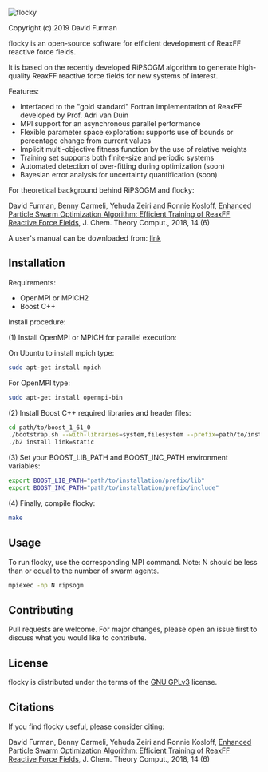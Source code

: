![flocky](https://github.com/df398/flocky/blob/master/FLOCKY-MEDIUM.png)


Copyright (c) 2019 David Furman

flocky is an open-source software for efficient development of ReaxFF reactive force fields.

It is based on the recently developed RiPSOGM algorithm to generate high-quality ReaxFF reactive force fields for new systems of interest.

Features:

* Interfaced to the "gold standard" Fortran implementation of ReaxFF developed by Prof. Adri van Duin
* MPI support for an asynchronous parallel performance
* Flexible parameter space exploration: supports use of bounds or percentage change from current values
* Implicit multi-objective fitness function by the use of relative weights
* Training set supports both finite-size and periodic systems
* Automated detection of over-fitting during optimization (soon)
* Bayesian error analysis for uncertainty quantification (soon)


For theoretical background behind RiPSOGM and flocky:

David Furman, Benny Carmeli, Yehuda Zeiri and Ronnie Kosloff,
[Enhanced Particle Swarm Optimization Algorithm: Efficient Training of ReaxFF Reactive Force Fields](https://pubs.acs.org/doi/10.1021/acs.jctc.7b01272),
J. Chem. Theory Comput., 2018, 14 (6)

A user's manual can be downloaded from: [link](http://insertlink)


## Installation
Requirements:

* OpenMPI or MPICH2
* Boost C++

Install procedure:

(1) Install OpenMPI or MPICH for parallel execution:

On Ubuntu to install mpich type:
```bash
sudo apt-get install mpich
```

For OpenMPI type:
```bash
sudo apt-get install openmpi-bin
```

(2) Install Boost C++ required libraries and header files:
```bash
cd path/to/boost_1_61_0
./bootstrap.sh --with-libraries=system,filesystem --prefix=path/to/installation/prefix
./b2 install link=static
```

(3) Set your BOOST_LIB_PATH and BOOST_INC_PATH environment variables:
```bash
export BOOST_LIB_PATH="path/to/installation/prefix/lib" 
export BOOST_INC_PATH="path/to/installation/prefix/include"
```

(4) Finally, compile flocky:
```bash
make 
```

## Usage
To run flocky, use the corresponding MPI command. Note: N should be less than or equal to the number of swarm agents.
```bash
mpiexec -np N ripsogm
```

## Contributing
Pull requests are welcome. For major changes, please open an issue first to discuss what you would like to contribute.

## License
flocky is distributed under the terms of the [GNU GPLv3](https://choosealicense.com/licenses/gpl-3.0/) license.

## Citations
If you find flocky useful, please consider citing:

David Furman, Benny Carmeli, Yehuda Zeiri and Ronnie Kosloff,
[Enhanced Particle Swarm Optimization Algorithm: Efficient Training of ReaxFF Reactive Force Fields](https://pubs.acs.org/doi/10.1021/acs.jctc.7b01272),
J. Chem. Theory Comput., 2018, 14 (6)
